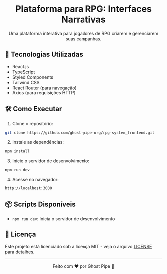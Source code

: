 <h1 align="center"> Plataforma para RPG: Interfaces Narrativas</h1>

<p align="center">
  Uma plataforma interativa para jogadores de RPG criarem e gerenciarem suas campanhas. 
</p>


## 🚀 Tecnologias Utilizadas

- React.js
- TypeScript
- Styled Components
- Tailwind CSS
- React Router (para navegação)
- Axios (para requisições HTTP)

## 🛠️ Como Executar

1. Clone o repositório:

```bash
git clone https://github.com/ghost-pipe-org/rpg-system_frontend.git
```

2. Instale as dependências:

```bash
npm install
```

3. Inicie o servidor de desenvolvimento:

```bash
npm run dev
```

4. Acesse no navegador:

```
http://localhost:3000
```

## 📦 Scripts Disponíveis

- `npm run dev`: Inicia o servidor de desenvolvimento

## 📄 Licença

Este projeto está licenciado sob a licença MIT - veja o arquivo [LICENSE](LICENSE) para detalhes.

---

<p align="center">
  Feito com ❤️ por Ghost Pipe 👻
</p>
